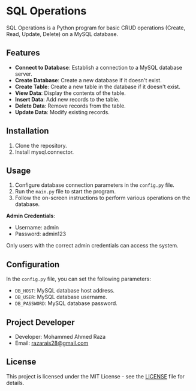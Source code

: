 # SQL Operations

SQL Operations is a Python program for basic CRUD operations (Create, Read, Update, Delete) on a MySQL database.

## Features

- **Connect to Database**: Establish a connection to a MySQL database server.
- **Create Database**: Create a new database if it doesn't exist.
- **Create Table**: Create a new table in the database if it doesn't exist.
- **View Data**: Display the contents of the table.
- **Insert Data**: Add new records to the table.
- **Delete Data**: Remove records from the table.
- **Update Data**: Modify existing records.

## Installation

1. Clone the repository.
2. Install mysql.connector.

## Usage

1. Configure database connection parameters in the `config.py` file.
2. Run the `main.py` file to start the program.
3. Follow the on-screen instructions to perform various operations on the database.

**Admin Credentials**: 
- Username: admin
- Password: admin123

Only users with the correct admin credentials can access the system.

## Configuration

In the `config.py` file, you can set the following parameters:

- `DB_HOST`: MySQL database host address.
- `DB_USER`: MySQL database username.
- `DB_PASSWORD`: MySQL database password.

## Project Developer

- Developer: Mohammed Ahmed Raza
- Email: razarais28@gmail.com

## License

This project is licensed under the MIT License - see the [LICENSE](LICENSE) file for details.
